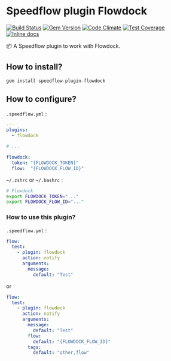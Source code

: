 # Speedflow plugin Flowdock

[![Build Status](https://travis-ci.org/speedflow/speedflow-plugin-flowdock.svg?branch=master)](https://travis-ci.org/speedflow/speedflow-plugin-flowdock)
[![Gem Version](https://badge.fury.io/rb/speedflow-plugin-flowdock.svg)](https://badge.fury.io/rb/speedflow-plugin-flowdock)
[![Code Climate](https://codeclimate.com/github/speedflow/speedflow-plugin-flowdock/badges/gpa.svg)](https://codeclimate.com/github/speedflow/speedflow-plugin-flowdock)
[![Test Coverage](https://codeclimate.com/github/speedflow/speedflow-plugin-flowdock/badges/coverage.svg)](https://codeclimate.com/github/speedflow/speedflow-plugin-flowdock/coverage)
[![Inline docs](http://inch-ci.org/github/speedflow/speedflow-plugin-flowdock.svg?branch=master)](http://inch-ci.org/github/speedflow/speedflow-plugin-flowdock)

:package: A Speedflow plugin to work with Flowdock.

## How to install?

`gem install speedflow-plugin-flowdock`

## How to configure?

`.speedflow.yml` :
```yml
---
plugins:
  - flowdock

# ...

flowdock:
  token: "{FLOWDOCK_TOKEN}"
  flow:  "{FLOWDOCK_FLOW_ID}"
```

`~/.zshrc` or `~/.bashrc` :
```sh
# Flowdock
export FLOWDOCK_TOKEN="..."
export FLOWDOCK_FLOW_ID="..."
```

### How to use this plugin?

`.speedflow.yml` :
```yml
flow:
  test:
    - plugin: flowdock
      action: notify
      arguments:
        message:
          default: "Test"
```

or

```yml
flow:
  test:
    - plugin: flowdock
      action: notify
      arguments:
        message:
          default: "Test"
        flow:
          default: "{FLOWDOCK_FLOW_ID}"
        tags:
          default: "other,flow"
```
